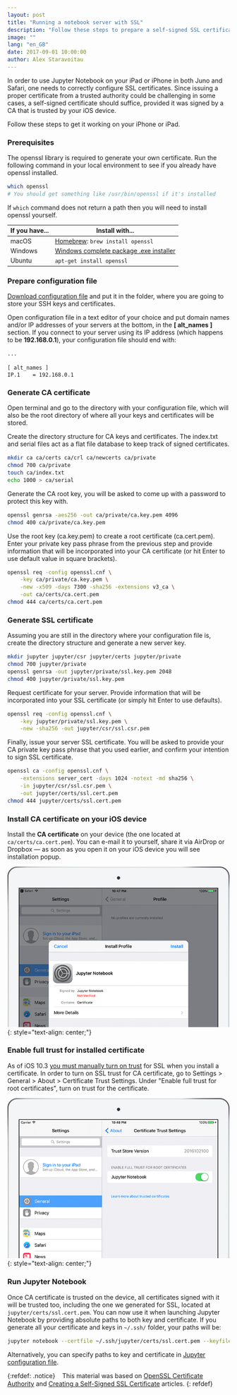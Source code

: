 ```yaml
---
layout: post
title: "Running a notebook server with SSL"
description: "Follow these steps to prepare a self-signed SSL certificate for accessing Jupyter Notebook server from your iPhone or iPad."
image: ""
lang: "en_GB"
date: 2017-09-01 10:00:00
author: Alex Staravoitau
---
```


In order to use Jupyter Notebook on your iPad or iPhone in both Juno and Safari, one needs to correctly configure SSL certificates. Since issuing a proper certificate from a trusted authority could be challenging in some cases, a self-signed certificate should suffice, provided it was signed by a CA that is trusted by your iOS device. 

Follow these steps to get it working on your iPhone or iPad.<!--more-->

### Prerequisites

The openssl library is required to generate your own certificate. Run the following command in your local environment to see if you already have openssl installed.

```bash
which openssl
# You should get something like /usr/bin/openssl if it's installed
```

If `which` command does not return a path then you will need to install openssl yourself.

| If you have... | Install with... |
| -------------- | --------------- |
| macOS          | [Homebrew](http://mxcl.github.com/homebrew/): `brew install openssl` |
| Windows        | [Windows complete package .exe installer](http://gnuwin32.sourceforge.net/packages/openssl.htm) |
| Ubuntu         | `apt-get install openssl` |

### Prepare configuration file

[Download configuration file](/assets/openssl.cnf) and put it in the folder, where you are going to store your SSH keys and certificates. 

Open configuration file in a text editor of your choice and put domain names and/or IP addresses of your servers at the bottom, in the **[ alt_names ]** section. If you connect to your server using its IP address (which happens to be **192.168.0.1**), your configuration file should end with:

```
...

[ alt_names ]
IP.1 	= 192.168.0.1
```

### Generate CA certificate

Open terminal and go to the directory with your configuration file, which will also be the root directory of where all your keys and certificates will be stored.

Create the directory structure for CA keys and certificates. The index.txt and serial files act as a flat file database to keep track of signed certificates.

```bash
mkdir ca ca/certs ca/crl ca/newcerts ca/private
chmod 700 ca/private
touch ca/index.txt
echo 1000 > ca/serial
```

Generate the CA root key, you will be asked to come up with a password to protect this key with.

```bash
openssl genrsa -aes256 -out ca/private/ca.key.pem 4096
chmod 400 ca/private/ca.key.pem
```

Use the root key (ca.key.pem) to create a root certificate (ca.cert.pem). Enter your private key pass phrase from the previous step and provide information that will be incorporated into your CA certificate (or hit Enter to use default value in square brackets).

```bash
openssl req -config openssl.cnf \
    -key ca/private/ca.key.pem \
    -new -x509 -days 7300 -sha256 -extensions v3_ca \
    -out ca/certs/ca.cert.pem
chmod 444 ca/certs/ca.cert.pem
```

### Generate SSL certificate

Assuming you are still in the directory where your configuration file is, create the directory structure and generate a new server key.

```bash
mkdir jupyter jupyter/csr jupyter/certs jupyter/private
chmod 700 jupyter/private
openssl genrsa -out jupyter/private/ssl.key.pem 2048
chmod 400 jupyter/private/ssl.key.pem
```

Request certificate for your server. Provide information that will be incorporated into your SSL certificate (or simply hit Enter to use defaults).

```bash
openssl req -config openssl.cnf \
    -key jupyter/private/ssl.key.pem \
    -new -sha256 -out jupyter/csr/ssl.csr.pem
```

Finally, issue your server SSL certificate. You will be asked to provide your CA private key pass phrase that you used earlier, and confirm your intention to sign SSL certificate.

```bash
openssl ca -config openssl.cnf \
    -extensions server_cert -days 1024 -notext -md sha256 \
    -in jupyter/csr/ssl.csr.pem \
    -out jupyter/certs/ssl.cert.pem
chmod 444 jupyter/certs/ssl.cert.pem
```

### Install CA certificate on your iOS device

Install the **CA certificate** on your device (the one located at `ca/certs/ca.cert.pem`). You can e-mail it to yourself, share it via AirDrop or Dropbox — as soon as you open it on your iOS device you will see installation popup.

![iOS certificate installation](/assets/img/install_cert_s.png)
{: style="text-align: center;"}

### Enable full trust for installed certificate

As of iOS 10.3 [you must manually turn on trust](https://support.apple.com/en-gb/HT204477) for SSL when you install a certificate. In order to turn on SSL trust for CA certificate, go to Settings > General > About > Certificate Trust Settings. Under "Enable full trust for root certificates", turn on trust for the certificate.

![iOS certificate installation](/assets/img/enable_cert_s.png)
{: style="text-align: center;"}

### Run Jupyter Notebook

Once CA certificate is trusted on the device, all certificates signed with it will be trusted too, including the one we generated for SSL, located at `jupyter/certs/ssl.cert.pem`. You can now use it when launching Jupyter Notebook by providing absolute paths to both key and certificate. If you generate all your certificate and keys in `~/.ssh/` folder, your paths will be:

```bash
jupyter notebook --certfile ~/.ssh/jupyter/certs/ssl.cert.pem --keyfile ~/.ssh/jupyter/private/ssl.key.pem
```

Alternatively, you can specify paths to key and certificate in [Jupyter configuration file](http://jupyter-notebook.readthedocs.io/en/latest/public_server.html#running-a-public-notebook-server).

{:refdef: .notice}
<i class="fa fa-info-circle fa-2x" aria-hidden="true" style="color: #CCCCCC; vertical-align: middle;"></i><span style="display:inline-block; width: 8px;"></span> <span>This material was based on [OpenSSL Certificate Authority](https://jamielinux.com/docs/openssl-certificate-authority/) and [Creating a Self-Signed SSL Certificate](https://devcenter.heroku.com/articles/ssl-certificate-self) articles.</span>
{: refdef}
